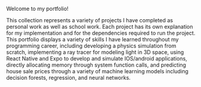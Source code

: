 Welcome to my portfolio!

This collection represents a variety of projects I have completed as personal work as well as school work. Each project has its own explanation for my implementation and for the dependencies required to run the project. This portfolio displays a variety of skills I have learned throughout my programming career, including developing a physics simulation from scratch, implementing a ray tracer for modeling light in 3D space, using React Native and Expo to develop and simulate IOS/android applications, directly allocating memory through system function calls, and predicting house sale prices through a variety of machine learning models including decision forests, regression, and neural networks.  
